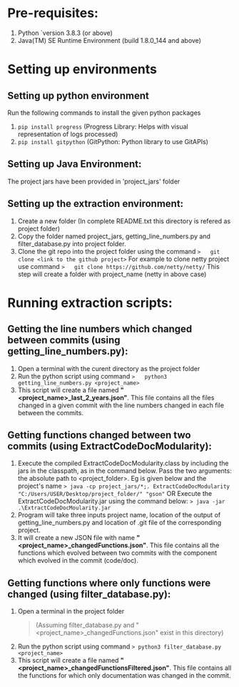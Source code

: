# Pre-requisites:
1.  Python `version 3.8.3 (or above)
2.  Java(TM) SE Runtime Environment (build 1.8.0_144 and above)

# Setting up environments
## Setting up python environment
Run the following commands to install the given python packages
1.  `pip install progress` (Progress Library: Helps with visual representation of logs processed)
2.  `pip install gitpython` (GitPython: Python library to use GitAPIs)

## Setting up Java Environment:
The project jars have been provided in 'project_jars' folder

## Setting up the extraction environment:
1.  Create a new folder (In complete README.txt this directory is refered as project folder)
2.  Copy the folder named project_jars, getting_line_numbers.py and filter_database.py into project folder.
3.  Clone the git repo into the project folder using the command
    `>   git clone <link to the github project>` 
    For example to clone netty project use command
    `>   git clone https://github.com/netty/netty/`
    This step will create a folder with project_name (netty in above case)

# Running extraction scripts:
## Getting the line numbers which changed between commits (using getting_line_numbers.py):
1.  Open a terminal with the curent directory as the project folder
2.  Run the python script using command
    `>   python3 getting_line_numbers.py <project_name>`
3.  This script will create a file named **"<project_name>_last_2_years.json"**. This file contains all the files changed in a given commit with the line numbers changed in each file between the commits. 

## Getting functions changed between two commits (using ExtractCodeDocModularity):
1.  Execute the compiled ExtractCodeDocModularity.class by including the jars in the classpath, as in the command below. Pass the two arguments: the absolute path to <project_folder>. Eg is given below and the project's name
    `> java -cp project_jars/*;. ExtractCodeDocModularity "C:/Users/USER/Desktop/project_folder/" "gson"`
    OR
    Execute the ExtractCodeDocModularity.jar using the command below:
    `> java -jar .\ExtractCodeDocMoularity.jar`
2.  Program will take three inputs project name, location of the output of getting_line_numbers.py and location of .git file of the corresponding project.
3.  It will create a new JSON file with name **"<project_name>_changedFunctions.json"**. This file contains all the functions which evolved between two commits with the component which evolved in the commit (code/doc). 

## Getting functions where only functions were changed (using filter_database.py):
1.  Open a terminal in the project folder 
    >(Assuming filter_database.py and "<project_name>_changedFunctions.json" exist in this directory)
3.  Run the python script using command
    `> python3 filter_database.py <project_name>`
4.  This script will create a file named **"<project_name>_changedFunctionsFiltered.json"**. This file contains all the functions for which only documentation was changed in the commit.